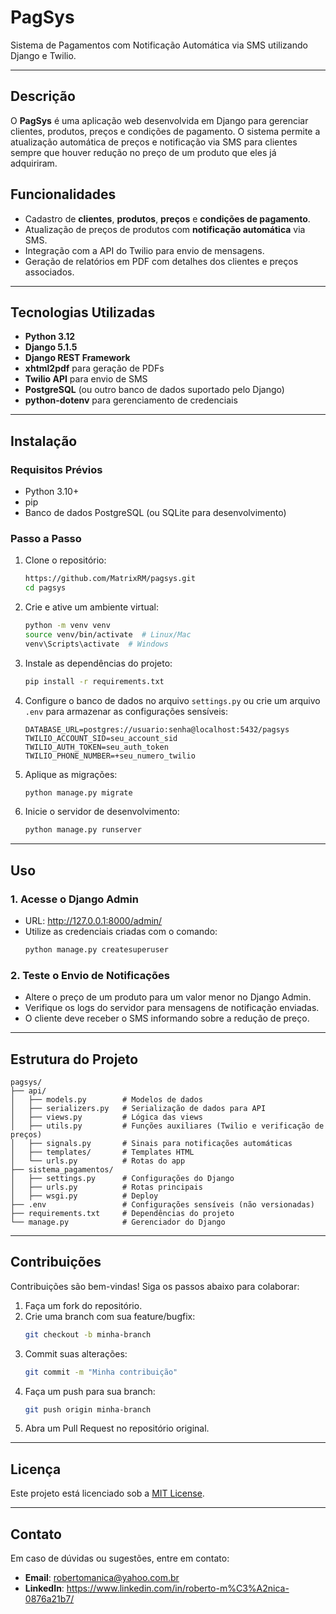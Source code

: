 # PagSys

Sistema de Pagamentos com Notificação Automática via SMS utilizando Django e Twilio.

---

## Descrição

O **PagSys** é uma aplicação web desenvolvida em Django para gerenciar clientes, produtos, preços e condições de pagamento. O sistema permite a atualização automática de preços e notificação via SMS para clientes sempre que houver redução no preço de um produto que eles já adquiriram.

## Funcionalidades

- Cadastro de **clientes**, **produtos**, **preços** e **condições de pagamento**.
- Atualização de preços de produtos com **notificação automática** via SMS.
- Integração com a API do Twilio para envio de mensagens.
- Geração de relatórios em PDF com detalhes dos clientes e preços associados.

---

## Tecnologias Utilizadas

- **Python 3.12**
- **Django 5.1.5**
- **Django REST Framework**
- **xhtml2pdf** para geração de PDFs
- **Twilio API** para envio de SMS
- **PostgreSQL** (ou outro banco de dados suportado pelo Django)
- **python-dotenv** para gerenciamento de credenciais

---

## Instalação

### Requisitos Prévios

- Python 3.10+
- pip
- Banco de dados PostgreSQL (ou SQLite para desenvolvimento)

### Passo a Passo

1. Clone o repositório:

   ```bash
   https://github.com/MatrixRM/pagsys.git
   cd pagsys
   ```

2. Crie e ative um ambiente virtual:

   ```bash
   python -m venv venv
   source venv/bin/activate  # Linux/Mac
   venv\Scripts\activate  # Windows
   ```

3. Instale as dependências do projeto:

   ```bash
   pip install -r requirements.txt
   ```

4. Configure o banco de dados no arquivo `settings.py` ou crie um arquivo `.env` para armazenar as configurações sensíveis:

   ```env
   DATABASE_URL=postgres://usuario:senha@localhost:5432/pagsys
   TWILIO_ACCOUNT_SID=seu_account_sid
   TWILIO_AUTH_TOKEN=seu_auth_token
   TWILIO_PHONE_NUMBER=+seu_numero_twilio
   ```

5. Aplique as migrações:

   ```bash
   python manage.py migrate
   ```

6. Inicie o servidor de desenvolvimento:

   ```bash
   python manage.py runserver
   ```

---

## Uso

### 1. Acesse o Django Admin

- URL: http://127.0.0.1:8000/admin/
- Utilize as credenciais criadas com o comando:
  ```bash
  python manage.py createsuperuser
  ```

### 2. Teste o Envio de Notificações

- Altere o preço de um produto para um valor menor no Django Admin.
- Verifique os logs do servidor para mensagens de notificação enviadas.
- O cliente deve receber o SMS informando sobre a redução de preço.

---

## Estrutura do Projeto

```
pagsys/
├── api/
│   ├── models.py        # Modelos de dados
│   ├── serializers.py   # Serialização de dados para API
│   ├── views.py         # Lógica das views
│   ├── utils.py         # Funções auxiliares (Twilio e verificação de preços)
│   ├── signals.py       # Sinais para notificações automáticas
│   ├── templates/       # Templates HTML
│   └── urls.py          # Rotas do app
├── sistema_pagamentos/
│   ├── settings.py      # Configurações do Django
│   ├── urls.py          # Rotas principais
│   ├── wsgi.py          # Deploy
├── .env                 # Configurações sensíveis (não versionadas)
├── requirements.txt     # Dependências do projeto
└── manage.py            # Gerenciador do Django
```

---

## Contribuições

Contribuições são bem-vindas! Siga os passos abaixo para colaborar:

1. Faça um fork do repositório.
2. Crie uma branch com sua feature/bugfix:
   ```bash
   git checkout -b minha-branch
   ```
3. Commit suas alterações:
   ```bash
   git commit -m "Minha contribuição"
   ```
4. Faça um push para sua branch:
   ```bash
   git push origin minha-branch
   ```
5. Abra um Pull Request no repositório original.

---

## Licença

Este projeto está licenciado sob a [MIT License](LICENSE).

---

## Contato

Em caso de dúvidas ou sugestões, entre em contato:

- **Email**: robertomanica@yahoo.com.br
- **LinkedIn**: https://www.linkedin.com/in/roberto-m%C3%A2nica-0876a21b7/
